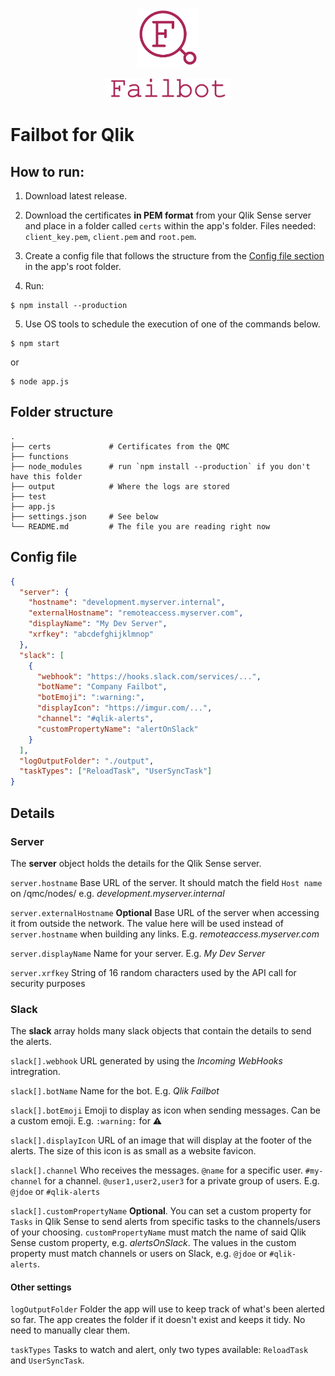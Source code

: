 <p align="center">
  <img width="100" src="./assets/failbot-logo.png" alt="failbot logo">
</p>
<p align="center">
  <img width="200" src="./assets/failbot-title.png" alt="failbot">
</p>

# Failbot for Qlik

## How to run:
1. Download latest release.

2. Download the certificates **in PEM format** from your Qlik Sense server and place in a folder called `certs` within the app's folder. Files needed: `client_key.pem`, `client.pem` and `root.pem`.

3. Create a config file that follows the structure from the [Config file section](#configFile) in the app's root folder.

4. Run: 
```shell
$ npm install --production
```

5. Use OS tools to schedule the execution of one of the commands below.
```shell
$ npm start
```
or 
```shell
$ node app.js
```


## Folder structure
```
.
├── certs             # Certificates from the QMC
├── functions         
├── node_modules      # run `npm install --production` if you don't have this folder
├── output            # Where the logs are stored
├── test              
├── app.js            
├── settings.json     # See below      
└── README.md         # The file you are reading right now
```


## <a name="configFile"></a> Config file
```json
{
  "server": {
    "hostname": "development.myserver.internal",
    "externalHostname": "remoteaccess.myserver.com",
    "displayName": "My Dev Server",
    "xrfkey": "abcdefghijklmnop"
  },
  "slack": [
    {
      "webhook": "https://hooks.slack.com/services/...",
      "botName": "Company Failbot",
      "botEmoji": ":warning:",
      "displayIcon": "https://imgur.com/...",
      "channel": "#qlik-alerts",
      "customPropertyName": "alertOnSlack"
    }
  ],
  "logOutputFolder": "./output",
  "taskTypes": ["ReloadTask", "UserSyncTask"]
}
```


## Details

### Server
The **server** object holds the details for the Qlik Sense server.

`server.hostname` Base URL of the server. It should match the field `Host name` on /qmc/nodes/ e.g. _development.myserver.internal_

`server.externalHostname` **Optional** Base URL of the server when accessing it from outside the network. The value here will be used instead of `server.hostname` when building any links. E.g. _remoteaccess.myserver.com_

`server.displayName` Name for your server. E.g. _My Dev Server_

`server.xrfkey` String of 16 random characters used by the API call for security purposes


### Slack
The **slack** array holds many slack objects that contain the details to send the alerts.

`slack[].webhook` URL generated by using the _Incoming WebHooks_ intregration.

`slack[].botName` Name for the bot. E.g. _Qlik Failbot_

`slack[].botEmoji` Emoji to display as icon when sending messages. Can be a custom emoji. E.g. `:warning:` for :warning:

`slack[].displayIcon` URL of an image that will display at the footer of the alerts. The size of this icon is as small as a website favicon.

`slack[].channel` Who receives the messages. `@name` for a specific user. `#my-channel` for a channel. `@user1,user2,user3` for a private group of users. E.g. `@jdoe` or `#qlik-alerts`

`slack[].customPropertyName` **Optional**. You can set a custom property for `Tasks` in Qlik Sense to send alerts from specific tasks to the channels/users of your choosing. `customPropertyName` must match the name of said Qlik Sense custom property, e.g. _alertsOnSlack_. The values in the custom property must match channels or users on Slack, e.g. `@jdoe` or `#qlik-alerts`.


#### Other settings

`logOutputFolder` Folder the app will use to keep track of what's been alerted so far. The app creates the folder if it doesn't exist and keeps it tidy. No need to manually clear them.

`taskTypes` Tasks to watch and alert, only two types available: `ReloadTask` and `UserSyncTask`.
